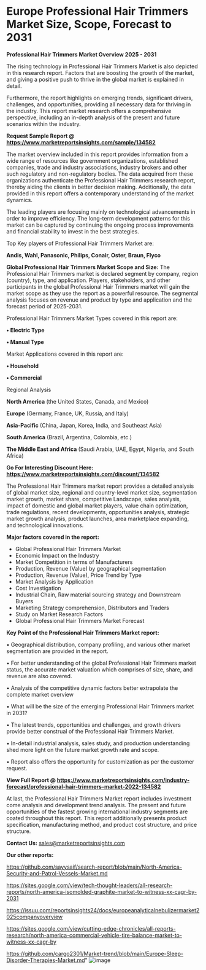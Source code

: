 # Europe Professional Hair Trimmers Market Size, Scope, Forecast to 2031

<Strong> Professional Hair Trimmers Market Overview 2025 - 2031</strong>

The rising technology in Professional Hair Trimmers Market is also depicted in this research report. Factors that are boosting the growth of the market, and giving a positive push to thrive in the global market is explained in detail.

Furthermore, the report highlights on emerging trends, significant drivers, challenges, and opportunities, providing all necessary data for thriving in the industry. This report market research offers a comprehensive perspective, including an in-depth analysis of the present and future scenarios within the industry.

<strong>Request Sample Report @ <a href=https://www.marketreportsinsights.com/sample/134582>https://www.marketreportsinsights.com/sample/134582</a></strong>

The market overview included in this report provides information from a wide range of resources like government organizations, established companies, trade and industry associations, industry brokers and other such regulatory and non-regulatory bodies. The data acquired from these organizations authenticate the Professional Hair Trimmers research report, thereby aiding the clients in better decision making. Additionally, the data provided in this report offers a contemporary understanding of the market dynamics.

The leading players are focusing mainly on technological advancements in order to improve efficiency. The long-term development patterns for this market can be captured by continuing the ongoing process improvements and financial stability to invest in the best strategies.

Top Key players of Professional Hair Trimmers Market are:

<strong>Andis, Wahl, Panasonic, Philips, Conair, Oster, Braun, Flyco</strong>

<strong><b>Global Professional Hair Trimmers Market Scope and Size:</b></strong>
The Professional Hair Trimmers market is declared segment by company, region (country), type, and application. Players, stakeholders, and other participants in the global Professional Hair Trimmers market will gain the market scope as they use the report as a powerful resource. The segmental analysis focuses on revenue and product by type and application and the forecast period of 2025-2031.

Professional Hair Trimmers Market Types covered in this report are:

<strong>• Electric Type

• Manual Type</strong>

Market Applications covered in this report are:

<strong>• Household

• Commercial</strong> 

Regional Analysis

<strong>North America</strong> (the United States, Canada, and Mexico)

<strong>Europe</strong> (Germany, France, UK, Russia, and Italy)

<strong>Asia-Pacific</strong> (China, Japan, Korea, India, and Southeast Asia)

<strong>South America</strong> (Brazil, Argentina, Colombia, etc.)

<strong>The Middle East and Africa</strong> (Saudi Arabia, UAE, Egypt, Nigeria, and South Africa)

<strong>Go For Interesting Discount Here: <a href=https://www.marketreportsinsights.com/discount/134582>https://www.marketreportsinsights.com/discount/134582</a></strong>

The Professional Hair Trimmers market report provides a detailed analysis of global market size, regional and country-level market size, segmentation market growth, market share, competitive Landscape, sales analysis, impact of domestic and global market players, value chain optimization, trade regulations, recent developments, opportunities analysis, strategic market growth analysis, product launches, area marketplace expanding, and technological innovations.

<strong><b>Major factors covered in the report:</b></strong>
<ul>
  <li>Global Professional Hair Trimmers Market </li>
  <li>Economic Impact on the Industry</li>
  <li>Market Competition in terms of Manufacturers</li>
  <li>Production, Revenue (Value) by geographical segmentation</li>
  <li>Production, Revenue (Value), Price Trend by Type</li>
  <li>Market Analysis by Application</li>
  <li>Cost Investigation</li>
  <li>Industrial Chain, Raw material sourcing strategy and Downstream Buyers</li>
  <li>Marketing Strategy comprehension, Distributors and Traders</li>
  <li>Study on Market Research Factors</li>
  <li>Global Professional Hair Trimmers Market Forecast</li>
</ul>

<strong><b>Key Point of the Professional Hair Trimmers Market report:</b></strong>

• Geographical distribution, company profiling, and various other market segmentation are provided in the report.

• For better understanding of the global Professional Hair Trimmers market status, the accurate market valuation which comprises of size, share, and revenue are also covered.

• Analysis of the competitive dynamic factors better extrapolate the complete market overview

• What will be the size of the emerging Professional Hair Trimmers market in 2031?

• The latest trends, opportunities and challenges, and growth drivers provide better construal of the Professional Hair Trimmers Market.

• In-detail industrial analysis, sales study, and production understanding shed more light on the future market growth rate and scope.

• Report also offers the opportunity for customization as per the customer request.

<strong><b>View Full Report @ <a href=https://www.marketreportsinsights.com/industry-forecast/professional-hair-trimmers-market-2022-134582>https://www.marketreportsinsights.com/industry-forecast/professional-hair-trimmers-market-2022-134582</a></b></strong>


At last, the Professional Hair Trimmers Market report includes investment come analysis and development trend analysis. The present and future opportunities of the fastest growing international industry segments are coated throughout this report. This report additionally presents product specification, manufacturing method, and product cost structure, and price structure.

<strong>Contact Us:</strong>
sales@marketreportsinsights.com

<strong>Our other reports:</strong>

<a href=https://github.com/sayysaif/search-report/blob/main/North-America-Security-and-Patrol-Vessels-Market.md>https://github.com/sayysaif/search-report/blob/main/North-America-Security-and-Patrol-Vessels-Market.md</a>

<a href=https://sites.google.com/view/tech-thought-leaders/all-research-reports/north-america-isomolded-graphite-market-to-witness-xx-cagr-by-2031>https://sites.google.com/view/tech-thought-leaders/all-research-reports/north-america-isomolded-graphite-market-to-witness-xx-cagr-by-2031</a>

<a href=https://issuu.com/reportsinsights24/docs/europeanalyticalnebulizermarket2025companyoverview>https://issuu.com/reportsinsights24/docs/europeanalyticalnebulizermarket2025companyoverview</a>

<a href=https://sites.google.com/view/cutting-edge-chronicles/all-reports-research/north-america-commercial-vehicle-tire-balance-market-to-witness-xx-cagr-by>https://sites.google.com/view/cutting-edge-chronicles/all-reports-research/north-america-commercial-vehicle-tire-balance-market-to-witness-xx-cagr-by</a>

<a href=https://github.com/cargo2301/Market-trend/blob/main/Europe-Sleep-Disorder-Therapies-Market.md>https://github.com/cargo2301/Market-trend/blob/main/Europe-Sleep-Disorder-Therapies-Market.md</a>"
![image](https://github.com/user-attachments/assets/f66a4ac2-7324-4a2a-a959-5eace6159486)
